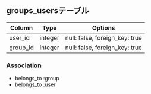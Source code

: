 ## groups_usersテーブル

|Column|Type|Options|
|------|----|-------|
|user_id|integer|null: false, foreign_key: true|
|group_id|integer|null: false, foreign_key: true|
<!-- 外部キー制約 -->

### Association
- belongs_to :group
- belongs_to :user